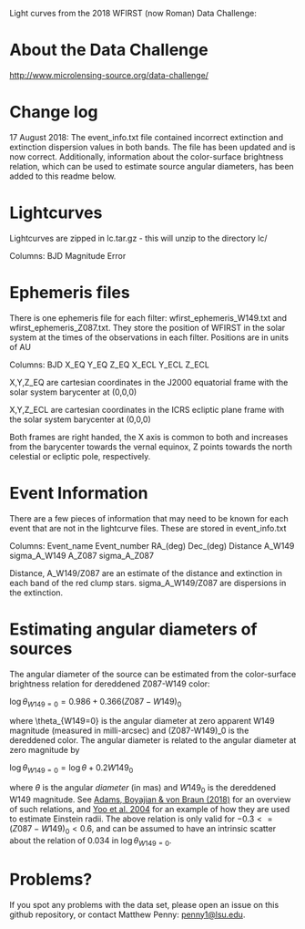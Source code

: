 Light curves from the 2018 WFIRST (now Roman) Data Challenge:

# About the Data Challenge

http://www.microlensing-source.org/data-challenge/


# Change log

17 August 2018: The event_info.txt file contained incorrect extinction and extinction dispersion values in both bands. The file has been updated and is now correct. Additionally, information about the color-surface brightness relation, which can be used to estimate source angular diameters, has been added to this readme below.


# Lightcurves

Lightcurves are zipped in lc.tar.gz - this will unzip to the directory lc/

Columns: BJD Magnitude Error



# Ephemeris files

There is one ephemeris file for each filter: wfirst_ephemeris_W149.txt and wfirst_ephemeris_Z087.txt. They store the position of WFIRST in the solar system at the times of the observations in each filter. Positions are in units of AU

Columns: BJD X_EQ Y_EQ Z_EQ X_ECL Y_ECL Z_ECL

X,Y,Z_EQ are cartesian coordinates in the J2000 equatorial frame with the solar system barycenter at (0,0,0)

X,Y,Z_ECL are cartesian coordinates in the ICRS ecliptic plane frame with the solar system barycenter at (0,0,0)

Both frames are right handed, the X axis is common to both and increases from the barycenter towards the vernal equinox, Z points towards the north celestial or ecliptic pole, respectively.




# Event Information

There are a few pieces of information that may need to be known for each event that are not in the lightcurve files. These are stored in event_info.txt

Columns: Event_name Event_number RA_(deg) Dec_(deg) Distance A_W149 sigma_A_W149 A_Z087 sigma_A_Z087


Distance, A_W149/Z087 are an estimate of the distance and extinction in each band of the red clump stars. sigma_A_W149/Z087 are dispersions in the extinction.


# Estimating angular diameters of sources

The angular diameter of the source can be estimated from the color-surface brightness relation for dereddened Z087-W149 color:

$\log \theta_{W149=0} = 0.986 + 0.366 (Z087-W149)_0$

where \theta_{W149=0} is the angular diameter at zero apparent W149 magnitude (measured in milli-arcsec) and (Z087-W149)_0 is the dereddened color. The angular diameter is related to the angular diameter at zero magnitude by

$\log \theta_{W149=0} = \log \theta + 0.2 W149_0$

where $\theta$ is the angular *diameter* (in mas) and $W149_0$ is the dereddened W149 magnitude. See [Adams, Boyajian & von Braun (2018)](https://ui.adsabs.harvard.edu//#abs/2018MNRAS.473.3608A/abstract) for an overview of such relations, and [Yoo et al. 2004](https://ui.adsabs.harvard.edu//#abs/2004ApJ...603..139Y/abstract) for an example of how they are used to estimate Einstein radii. The above relation is only valid for $-0.3<=(Z087-W149)_0<0.6$, and can be assumed to have an intrinsic scatter about the relation of 0.034 in $\log \theta_{W149=0}$.



# Problems?

If you spot any problems with the data set, please open an issue on this github repository, or contact Matthew Penny: penny1@lsu.edu.


